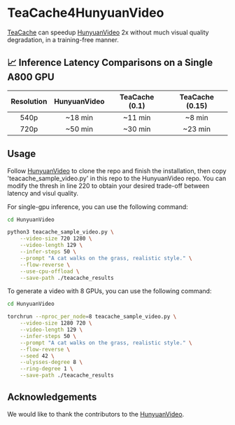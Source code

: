 <!-- ## **TeaCache4HunyuanVideo** -->
# TeaCache4HunyuanVideo

[TeaCache](https://github.com/LiewFeng/TeaCache) can speedup [HunyuanVideo](https://github.com/Tencent/HunyuanVideo) 2x without much visual quality degradation, in a training-free manner.

## 📈 Inference Latency Comparisons on a Single A800 GPU


|      Resolution       |        HunyuanVideo       |    TeaCache (0.1)    |     TeaCache (0.15)    |
|:---------------------:|:-------------------------:|:--------------------:|:----------------------:|
|         540p          |        ~18 min            |     ~11 min          |       ~8 min           |
|         720p          |        ~50 min            |     ~30 min          |       ~23 min          | 


## Usage

Follow [HunyuanVideo](https://github.com/Tencent/HunyuanVideo) to clone the repo and finish the installation, then copy 'teacache_sample_video.py' in this repo to the HunyuanVideo repo. You can modify the thresh in line 220 to obtain your desired trade-off between latency and visul quality.

For single-gpu inference, you can use the following command:

```bash
cd HunyuanVideo

python3 teacache_sample_video.py \
    --video-size 720 1280 \
    --video-length 129 \
    --infer-steps 50 \
    --prompt "A cat walks on the grass, realistic style." \
    --flow-reverse \
    --use-cpu-offload \
    --save-path ./teacache_results
```

To generate a video with 8 GPUs, you can use the following command:

```bash
cd HunyuanVideo

torchrun --nproc_per_node=8 teacache_sample_video.py \
    --video-size 1280 720 \
    --video-length 129 \
    --infer-steps 50 \
    --prompt "A cat walks on the grass, realistic style." \
    --flow-reverse \
    --seed 42 \
    --ulysses-degree 8 \
    --ring-degree 1 \
    --save-path ./teacache_results
```



## Acknowledgements

We would like to thank the contributors to the [HunyuanVideo](https://github.com/Tencent/HunyuanVideo).